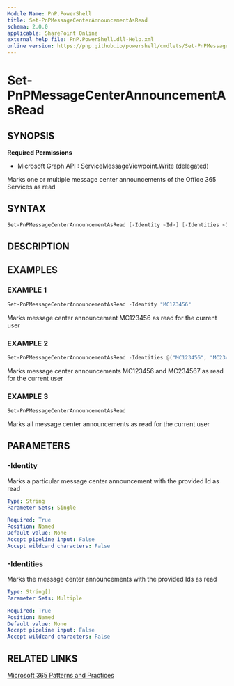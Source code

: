 ```yaml
---
Module Name: PnP.PowerShell
title: Set-PnPMessageCenterAnnouncementAsRead
schema: 2.0.0
applicable: SharePoint Online
external help file: PnP.PowerShell.dll-Help.xml
online version: https://pnp.github.io/powershell/cmdlets/Set-PnPMessageCenterAnnouncementAsRead.html
---
```

 
# Set-PnPMessageCenterAnnouncementAsRead

## SYNOPSIS

**Required Permissions**

  * Microsoft Graph API : ServiceMessageViewpoint.Write (delegated)

Marks one or multiple message center announcements of the Office 365 Services as read

## SYNTAX

```powershell
Set-PnPMessageCenterAnnouncementAsRead [-Identity <Id>] [-Identities <Ids>] [<CommonParameters>]
```

## DESCRIPTION

## EXAMPLES

### EXAMPLE 1
```powershell
Set-PnPMessageCenterAnnouncementAsRead -Identity "MC123456"
```

Marks message center announcement MC123456 as read for the current user

### EXAMPLE 2
```powershell
Set-PnPMessageCenterAnnouncementAsRead -Identities @("MC123456", "MC234567")
```

Marks message center announcements MC123456 and MC234567 as read for the current user

### EXAMPLE 3
```powershell
Set-PnPMessageCenterAnnouncementAsRead
```

Marks all message center announcements as read for the current user

## PARAMETERS

### -Identity
Marks a particular message center announcement with the provided Id as read
```yaml
Type: String
Parameter Sets: Single

Required: True
Position: Named
Default value: None
Accept pipeline input: False
Accept wildcard characters: False
```

### -Identities
Marks the message center announcements with the provided Ids as read
```yaml
Type: String[]
Parameter Sets: Multiple

Required: True
Position: Named
Default value: None
Accept pipeline input: False
Accept wildcard characters: False
```

## RELATED LINKS

[Microsoft 365 Patterns and Practices](https://aka.ms/m365pnp)
